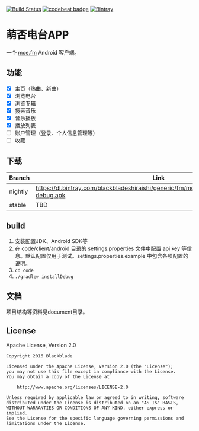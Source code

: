 [![Build Status](https://travis-ci.org/BlackbladeShiraishi/moefm.svg?branch=master)](https://travis-ci.org/BlackbladeShiraishi/moefm)
[![codebeat badge](https://codebeat.co/badges/766a640c-c8d8-4041-9529-efa97ce56b8e)](https://codebeat.co/projects/github-com-blackbladeshiraishi-moefm)
[![Bintray](https://img.shields.io/bintray/v/blackbladeshiraishi/generic/moefm.svg)](https://bintray.com/blackbladeshiraishi/generic/moefm/_latestVersion)

# 萌否电台APP

一个 [moe.fm](http://moe.fm/) Android 客户端。

## 功能

- [x] 主页（热曲、新曲）
- [x] 浏览电台
- [x] 浏览专辑
- [x] 搜索音乐
- [x] 音乐播放
- [x] 播放列表
- [ ] 账户管理（登录、个人信息管理等）
- [ ] 收藏

## 下载

| Branch | Link |
| --- | --- |
| nightly | https://dl.bintray.com/blackbladeshiraishi/generic/fm/moe/android/nightly/apk/android-debug.apk |
| stable | TBD |

## build
1. 安装配置JDK、Android SDK等
2. 在 code/client/android 目录的 settings.properties 文件中配置 api key 等信息。默认配置仅用于测试。settings.properties.example 中包含各项配置的说明。
3. `cd code`
4. `./gradlew installDebug`

## 文档
项目结构等资料见document目录。

## License
Apache License, Version 2.0
```text
Copyright 2016 Blackblade

Licensed under the Apache License, Version 2.0 (the "License");
you may not use this file except in compliance with the License.
You may obtain a copy of the License at

    http://www.apache.org/licenses/LICENSE-2.0

Unless required by applicable law or agreed to in writing, software
distributed under the License is distributed on an "AS IS" BASIS,
WITHOUT WARRANTIES OR CONDITIONS OF ANY KIND, either express or implied.
See the License for the specific language governing permissions and
limitations under the License.
```
